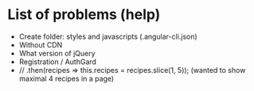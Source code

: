 # List of problems (help)

- Create folder: styles and javascripts (.angular-cli.json)
- Without CDN
- What version of jQuery
- Registration / AuthGard
- // .then(recipes => this.recipes = recipes.slice(1, 5)); (wanted to show maximal 4 recipes in a page)
